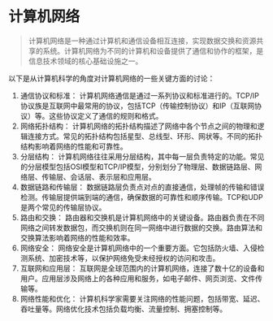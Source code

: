 # 计算机网络

> 计算机网络是一种通过计算机和通信设备相互连接，实现数据交换和资源共享的系统。计算机网络为不同的计算机和设备提供了通信和协作的框架，是信息技术领域的核心基础设施之一。

以下是从计算机科学的角度对计算机网络的一些关键方面的讨论：

1. 通信协议和标准： 计算机网络通信是通过一系列协议和标准进行的。TCP/IP协议族是互联网中最常用的协议，包括TCP（传输控制协议）和IP（互联网协议）等。这些协议定义了通信的规则和格式。
2. 网络拓扑结构： 计算机网络的拓扑结构描述了网络中各个节点之间的物理和逻辑连接方式。常见的拓扑结构包括星型、总线型、环形、网状等。不同的拓扑结构影响着网络的性能和可靠性。
3. 分层结构： 计算机网络往往采用分层结构，其中每一层负责特定的功能。常见的分层模型包括OSI模型和TCP/IP模型，分别划分了物理层、数据链路层、网络层、传输层、会话层、表示层和应用层。
4. 数据链路和传输层： 数据链路层负责点对点的直接通信，处理帧的传输和错误检测。传输层提供端到端的通信，确保数据的可靠性和顺序传输。TCP和UDP是两个常见的传输层协议。
5. 路由和交换： 路由器和交换机是计算机网络中的关键设备。路由器负责在不同网络之间转发数据包，而交换机则在同一网络中进行数据的交换。路由算法和交换算法影响着网络的性能和效率。
6. 网络安全： 网络安全是计算机网络中的一个重要方面。它包括防火墙、入侵检测系统、加密技术等，以保护网络免受未经授权的访问和攻击。
7. 互联网和应用层： 互联网是全球范围内的计算机网络，连接了数十亿的设备和用户。应用层涉及网络上的各种应用和服务，如电子邮件、网页浏览、文件传输等。
8. 网络性能和优化： 计算机科学家需要关注网络的性能问题，包括带宽、延迟、吞吐量等。网络优化技术包括负载均衡、流量控制、拥塞控制等。